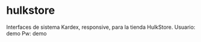 # hulkstore
Interfaces de sistema Kardex, responsive, para la tienda HulkStore.
Usuario: demo
Pw: demo
